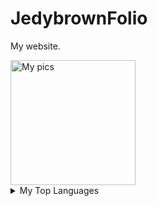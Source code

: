 # JedybrownFolio
 My website.

<img alt="My pics" src="https://user-images.githubusercontent.com/121108148/215294524-739aad63-9d80-4d8f-8273-c0d633853d5e.jpg" width="200" height="200">
                                                                                                    


<details>
    <summary> My Top Languages </summary>

    |   RANK          |Specializations
    |----------------:|---------------|
    |     1           |  HTML         |
    |     2           |  CSS          |
    |     3           |  JAVASCRIPT   |
    |     4           |  PHP          |

</details>


                                                                                                                     
                                                                          
                                                                                                                     
                                                                                                                     

